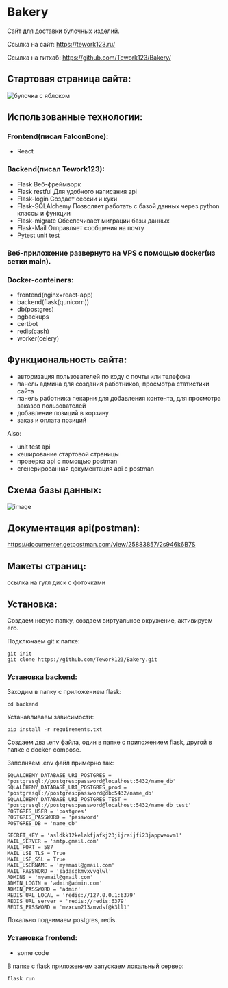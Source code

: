 # Bakery

Сайт для доставки булочных изделий.

Ссылка на сайт: https://tework123.ru/

Ссылка на гитхаб: https://github.com/Tework123/Bakery/

## Стартовая страница сайта: 

![булочка с яблоком](https://github.com/Tework123/Bakery/assets/115368408/3fee89c2-36c2-493d-9026-5191ce5d7470)


## Использованные технологии:

### Frontend(писал FalconBone):
- React

### Backend(писал Tework123):
- Flask Веб-фреймворк
- Flask restful Для удобного написания api
- Flask-login Создает сессии и куки
- Flask-SQLAlchemy Позволяет работать с базой данных через python классы и функции
- Flask-migrate Обеспечивает миграции базы данных
- Flask-Mail Отправляет сообщения на почту
- Pytest unit test


### Веб-приложение развернуто на VPS с помощью docker(из ветки main).

### Docker-conteiners:

- frontend(nginx+react-app)
- backend(flask(qunicorn))
- db(postgres)
- pgbackups
- certbot
- redis(cash)
- worker(celery)

## Функциональность сайта:

- авторизация пользователей по коду с почты или телефона
- панель админа для создания работников, просмотра статистики сайта
- панель работника пекарни для добавления контента, для просмотра заказов пользователей
- добавление позиций в корзину
- заказ и оплата позиций

Also:

- unit test api
- кеширование стартовой страницы
- проверка api с помощью postman
- сгенерированная документация api с postman


## Схема базы данных:

![image](https://github.com/Tework123/Bakery/assets/115368408/1b9c6443-78dc-4302-adc7-824a72329320)



## Документация api(postman):

https://documenter.getpostman.com/view/25883857/2s946k6B7S

## Макеты страниц:

ссылка на гугл диск с фоточками


## Установка:

Создаем новую папку, создаем виртуальное окружение, активируем его.

Подключаем git к папке:

    git init 
    git clone https://github.com/Tework123/Bakery.git

### Установка backend:

Заходим в папку с приложением flask:

    cd backend
    
Устанавливаем зависимости:

    pip install -r requirements.txt
    
Создаем два .env файла, один в папке с приложением flask, другой в папке с docker-compose.

Заполняем .env файл примерно так:

    SQLALCHEMY_DATABASE_URI_POSTGRES = 'postgresql://postgres:password@localhost:5432/name_db'
    SQLALCHEMY_DATABASE_URI_POSTGRES_prod = 'postgresql://postgres:password@db:5432/name_db'
    SQLALCHEMY_DATABASE_URI_POSTGRES_TEST = 'postgresql://postgres:password@localhost:5432/name_db_test'
    POSTGRES_USER = 'postgres'
    POSTGRES_PASSWORD = 'password'
    POSTGRES_DB = 'name_db'
    
    SECRET_KEY = 'asldkk12kelakfjafkj23jijraijfi23jappweovm1'
    MAIL_SERVER = 'smtp.gmail.com'
    MAIL_PORT = 587
    MAIL_USE_TLS = True
    MAIL_USE_SSL = True
    MAIL_USERNAME = 'myemail@gmail.com'
    MAIL_PASSWORD = 'sadasdkmvxvvqlwl'
    ADMINS = 'myemail@gmail.com'
    ADMIN_LOGIN = 'admin@admin.com'
    ADMIN_PASSWORD = 'admin'
    REDIS_URL_LOCAL = 'redis://127.0.0.1:6379'
    REDIS_URL_server = 'redis://redis:6379'
    REDIS_PASSWORD = 'mzxcvm213zmvdsf@k3ll1'


Локально поднимаем postgres, redis.

### Установка frontend:

- some code



В папке с flask приложением запускаем локальный сервер:

    flask run
